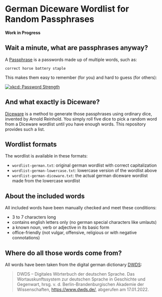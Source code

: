 # German Diceware Wordlist for Random Passphrases

**Work in Progress**

## Wait a minute, what are passphrases anyway?

A [Passphrase](https://en.wikipedia.org/wiki/Passphrase) is a passwords made
up of multiple words, such as:

    correct horse battery staple

This makes them easy to remember (for you) and hard to guess (for others):

[![xkcd: Password Strength](https://imgs.xkcd.com/comics/password_strength.png "xkcd: Password Strength")](https://xkcd.com/936)

## And what exactly is Diceware?

[Diceware](https://en.wikipedia.org/wiki/Diceware) is a method to generate
those passphrases using ordinary dice, invented by Arnold Reinhold.
You simply roll five dice to pick a random word from a Diceware wordlist until
you have enough words.
This repository provides such a list.

## Wordlist formats

The wordlist is available in these formats:

- `wordlist-german.txt`: original german wordlist with correct capitalization
- `wordlist-german-lowercase.txt`: lowercase version of the wordlist above
- `wordlist-german-diceware.txt`: the actual german diceware wordlist made from
  the lowercase wordlist

## About the included words

All included words have been manually checked and meet these conditions:

- 3 to 7 characters long
- contains english letters only (no german special characters like umlauts)
- a known noun, verb or adjective in its basic form
- office-friendly (not vulgar, offensive, religious or with negative
  connotations)

## Where do all those words come from?

All words have been taken from the digital german dictionary
[DWDS](https://www.dwds.de/):

> DWDS – Digitales Wörterbuch der deutschen Sprache.
> Das Wortauskunftssystem zur deutschen Sprache in Geschichte und Gegenwart,
> hrsg. v. d. Berlin-Brandenburgischen Akademie der Wissenschaften,
> <https://www.dwds.de/>, abgerufen am 17.01.2022.
